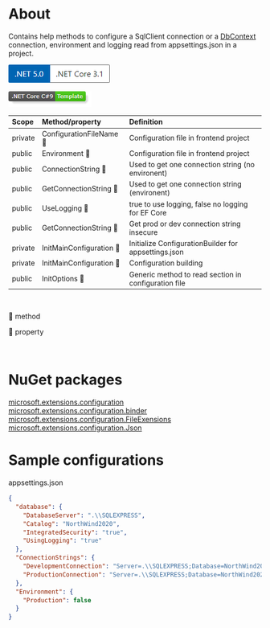 ﻿# About



Contains help methods to configure a SqlClient connection or a  [DbContext](https://docs.microsoft.com/en-us/ef/core/dbcontext-configuration/) connection, environment and logging read from appsettings.json in a project.



![img](assets/Versions.png)

![img](assets/core_csharp_shield.png)



|Scope|Method/property   |Definition   |
| :---         |  :---  | :--- |
|private|ConfigurationFileName :small_blue_diamond:   |Configuration file in frontend project   |
|public|Environment :small_blue_diamond:   |Configuration file in frontend project   |
|public|ConnectionString :small_orange_diamond:   | Used to get one connection string (no environent)   |
|public|GetConnectionString :small_orange_diamond:   | Used to get one connection string (environent)   |
|public|UseLogging :small_orange_diamond:   |true to use logging, false no logging for EF Core  |
|public|GetConnectionString :small_orange_diamond:   |Get prod or dev connection string insecure   |
|private|InitMainConfiguration :small_orange_diamond:  |Initialize ConfigurationBuilder for appsettings.json   |
|private|InitMainConfiguration :small_orange_diamond:   |Configuration building   |
|public|InitOptions :small_orange_diamond:  |Generic method to read section in configuration file   |

<br/>

:small_orange_diamond: method

:small_blue_diamond: property

<br/>



# NuGet packages 

[microsoft.extensions.configuration](https://www.nuget.org/packages/Microsoft.Extensions.Configuration/) <br/>
[microsoft.extensions.configuration.binder](https://www.nuget.org/packages/Microsoft.Extensions.Configuration.Binder/)<br/>
[microsoft.extensions.configuration.FileExensions](https://www.nuget.org/packages/Microsoft.Extensions.Configuration.FileExtensions/)<br/>
[microsoft.extensions.configuration.Json](https://www.nuget.org/packages/Microsoft.Extensions.Configuration.Json/)

# Sample configurations

appsettings.json

```json
{
  "database": {
    "DatabaseServer": ".\\SQLEXPRESS",
    "Catalog": "NorthWind2020",
    "IntegratedSecurity": "true",
    "UsingLogging": "true"
  },
  "ConnectionStrings": {
    "DevelopmentConnection": "Server=.\\SQLEXPRESS;Database=NorthWind2020;Integrated Security=true",
    "ProductionConnection": "Server=.\\SQLEXPRESS;Database=NorthWind2020;Integrated Security=true"
  },
  "Environment": {
    "Production": false
  }
}
```